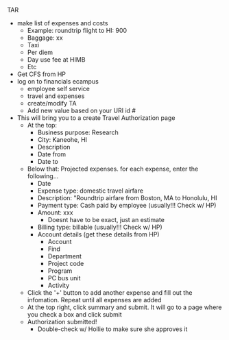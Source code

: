 TAR

- make list of expenses and costs 
	- Example: roundtrip flight to HI: 900
	- Baggage: xx
	- Taxi
	- Per diem
	- Day use fee at HIMB
	- Etc 
- Get CFS from HP 
- log on to financials ecampus 
	- employee self service
	- travel and expenses
	- create/modify TA
	- Add new value based on your URI id #
- This will bring you to a create Travel Authorization page 
	- At the top: 	
		- Business purpose: Research
		- City: Kaneohe, HI
		- Description
		- Date from
		- Date to
	- Below that: Projected expenses. for each expense, enter the following...
		- Date 
		- Expense type: domestic travel airfare 
		- Description: "Roundtrip airfare from Boston, MA to Honolulu, HI
		- Payment type: Cash paid by employee (usually!!! Check w/ HP)
		- Amount: xxx
			- Doesnt have to be exact, just an estimate 
		- Billing type: billable (usually!!! Check w/ HP)
		- Account details (get these details from HP)
			- Account 
			- Find 
			- Department
			- Project code
			- Program
			- PC bus unit 
			- Activity 
	- Click the '+' button to add another expense and fill out the infomation. Repeat until all expenses are added 
	- At the top right, click summary and submit. It will go to a page where you check a box and click submit
	- Authorization submitted!
		- Double-check w/ Hollie to make sure she approves it 